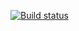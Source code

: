 [![Build status](https://ci.appveyor.com/api/projects/status/7xx6d0o81kl379xv?svg=true)](https://ci.appveyor.com/project/Saint-ekaterina/unit3)
